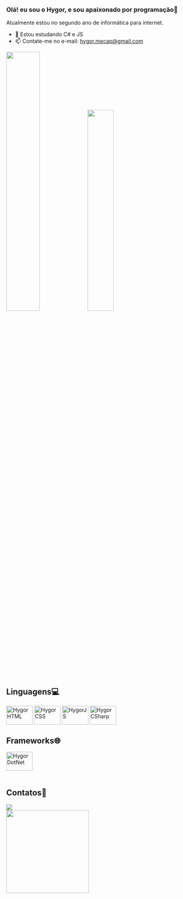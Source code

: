 ### Olá! eu sou o Hygor, e sou apaixonado por programação🌌<br>
<p>Atualmente estou no segundo ano de informática para internet.</p>

- 🌱 Estou estudando C# e JS
- 📫 Contate-me no e-mail: hygor.mecap@gmail.com

<div>
<picture>
<source
  srcset="https://github-readme-stats.vercel.app/api?username=HygorSX&show_icons=true&theme=midnight-purple"
/>
 <img width="42%" src="https://github-readme-stats.vercel.app/api?username=HygorSX&show_icons=true" />
</picture>
 <img width="37%"src="https://github-readme-stats.vercel.app/api/top-langs/?username=HygorSX&layout=compact&theme=midnight-purple" />
  </div>
  <div style="display: inline-block"><br>
    <h2>Linguagens💻</h2>
  <img align="center" alt="HygorHTML" height="50" width="70" src="https://cdn.jsdelivr.net/gh/devicons/devicon/icons/html5/html5-original.svg" />
  <img align="center" alt="HygorCSS" height="50" width="70" src="https://cdn.jsdelivr.net/gh/devicons/devicon/icons/css3/css3-original.svg" />
  <img align="center" alt="HygorJS" height="50" width="70" src="https://cdn.jsdelivr.net/gh/devicons/devicon/icons/javascript/javascript-original.svg" /> 
  <img align="center" alt="HygorCSharp" height="50" width="70" src="https://cdn.jsdelivr.net/gh/devicons/devicon/icons/csharp/csharp-original.svg" />
  </div><br>

 <div>
 <h2>Frameworks🌐</h2> 
<img align="center" alt="HygorDotNet" height="50" width="70" src="https://cdn.jsdelivr.net/gh/devicons/devicon/icons/dot-net/dot-net-plain-wordmark.svg" /><br>
     </div>
 <div><br>
    <h2>Contatos📱</h2>
  <a href="https://www.linkedin.com/in/hygor-dev-backend/" target="_blank"><img src="https://img.shields.io/badge/LinkedIn-0077B5?style=for-the-badge&logo=linkedin&logoColor=white">
   </div>    
    <img width="220em"src="https://github.com/HygorSX/HygorSX/assets/116827177/8c5591a9-c7f0-4d23-92c4-a3e6e79b082f">
  

 





